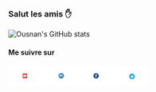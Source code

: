 ### Salut les amis ✋
![Ousnan's GitHub stats](https://github-readme-stats.vercel.app/api?username=OusmanHamit&show_icons=true&hide=contribs,prs,prs&theme=radical)
#### Me suivre sur 
<p align='left'><a href="https://www.youtube.com/channel/UCE-613S-bsuLukwHDhnRxIA/?sub_confirmation=1"><img height="40" src="https://github.com/OusmanHamit/OusmanHamit/blob/main/youtube.png?row=true"></a><a href="https://www.linkedin.com/in/ousman-hamit-hassani/"><img height="40" src="https://github.com/OusmanHamit/OusmanHamit/blob/main/linkedin.png?row=true"></a><a href="https://www.facebook.com/groups/openclass4all"><img height="40" src="https://github.com/OusmanHamit/OusmanHamit/blob/main/facebook.png?row=true"></a><a href="https://twitter.com/openclass4all/"><img height="40" src="https://github.com/OusmanHamit/OusmanHamit/blob/main/twitter.png?row=true"></a></p>
